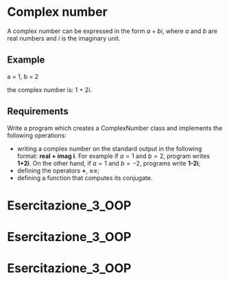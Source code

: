 # Complex number

A complex number can be expressed in the form ${\displaystyle a+bi}$, where $a$ and $b$ are real numbers and $i$ is the imaginary unit.

## Example 

a = 1, b = 2

the complex number is: 1 + 2i.

## Requirements

Write a program which creates a ComplexNumber class and implements the following operations:

- writing a complex number on the standard output in the following format: **real + imag i**. For example if $a = 1$ and $b = 2$, program writes **1+2i**. On the other hand, if $a =1$ and $b = -2$, programs write **1-2i**;
- defining the operators **+**, **==**;
- defining a function that computes its conjugate.


# Esercitazione_3_OOP
# Esercitazione_3_OOP
# Esercitazione_3_OOP
